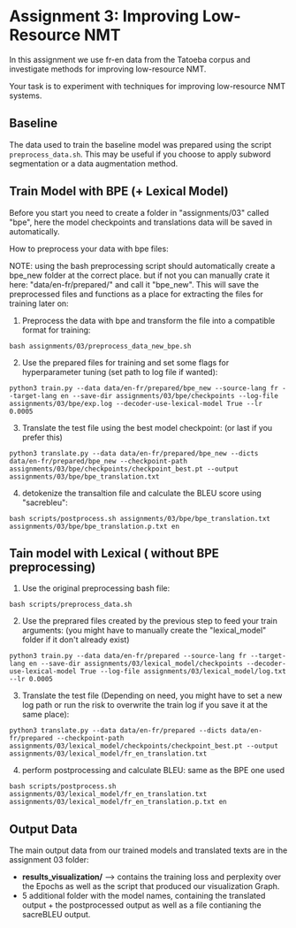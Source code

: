# Assignment 3: Improving Low-Resource NMT

In this assignment we use fr-en data from the Tatoeba
corpus and investigate methods for improving low-resource NMT.

Your task is to experiment with techniques for improving
low-resource NMT systems.

## Baseline

The data used to train the baseline model was prepared using
the script `preprocess_data.sh`.
This may be useful if you choose to apply subword
segmentation or a data augmentation method.

## Train Model with BPE (+ Lexical Model)

Before you start you need to create a folder in "assignments/03" called "bpe", here the model checkpoints and translations data will be saved in automatically.

How to preprocess your data with bpe files:

NOTE: using the bash preprocessing script should automatically create a bpe_new folder at the correct place. but if not you can manually crate it here: "data/en-fr/prepared/" and call it "bpe_new".
This will save the preprocessed files and functions as a place for extracting the files for training later on:

1. Preprocess the data with bpe and transform the file into a compatible format for training:
```
bash assignments/03/preprocess_data_new_bpe.sh
```
2. Use the prepared files for training and set some flags for hyperparameter tuning (set path to log file if wanted):
```
python3 train.py --data data/en-fr/prepared/bpe_new --source-lang fr --target-lang en --save-dir assignments/03/bpe/checkpoints --log-file assignments/03/bpe/exp.log --decoder-use-lexical-model True --lr 0.0005
```
3. Translate the test file using the best model checkpoint: (or last if you prefer this)
```
python3 translate.py --data data/en-fr/prepared/bpe_new --dicts data/en-fr/prepared/bpe_new --checkpoint-path assignments/03/bpe/checkpoints/checkpoint_best.pt --output assignments/03/bpe/bpe_translation.txt
```
4. detokenize the transaltion file and calculate the BLEU score using "sacrebleu":
```
bash scripts/postprocess.sh assignments/03/bpe/bpe_translation.txt assignments/03/bpe/bpe_translation.p.txt en
```

## Tain model with Lexical ( without BPE preprocessing)

1. Use the original preprocessing bash file:

```
bash scripts/preprocess_data.sh
```

2. Use the preprared files created by the previous step to feed your train arguments: (you might have to manually create the "lexical_model" folder if it don't already exist)

```
python3 train.py --data data/en-fr/prepared --source-lang fr --target-lang en --save-dir assignments/03/lexical_model/checkpoints --decoder-use-lexical-model True --log-file assignments/03/lexical_model/log.txt --lr 0.0005
```
3. Translate the test file (Depending on need, you might have to set a new log path or run the risk to overwrite the train log if you save it at the same place):
```
python3 translate.py --data data/en-fr/prepared --dicts data/en-fr/prepared --checkpoint-path assignments/03/lexical_model/checkpoints/checkpoint_best.pt --output assignments/03/lexical_model/fr_en_translation.txt
```
4. perform postprocessing and calculate BLEU: same as the BPE one used

```
bash scripts/postprocess.sh assignments/03/lexical_model/fr_en_translation.txt assignments/03/lexical_model/fr_en_translation.p.txt en
```

## Output Data

The main output data from our trained models and translated texts are in the assignment 03 folder:
- **results_visualization/** --> contains the training loss and perplexity over the Epochs as well as the script that produced our visualization Graph.
- 5 additional folder with the model names, containing the translated output + the postprocessed output as well as a file contianing the sacreBLEU output.


